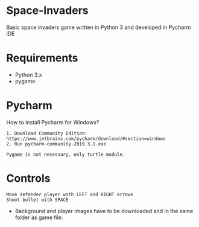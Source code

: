 # Space-Invaders

Basic space invaders game written in Python 3 and developed in Pycharm IDE

# Requirements

  - Python 3.x
  - pygame
# Pycharm
  How to install Pycharm  for Windows? 
	
	
    1. Download Community Edition: https://www.jetbrains.com/pycharm/download/#section=windows
    2. Run pycharm-community-2019.3.1.exe
		
 	Pygame is not necessary, only turtle module.
	
 # Controls
    Move defender player with LEFT and RIGHT arrows
    Shoot bullet with SPACE

  - Background and player images have to be downloaded and in the same folder as game file.

  
